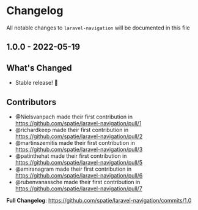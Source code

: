 # Changelog

All notable changes to `laravel-navigation` will be documented in this file

## 1.0.0 - 2022-05-19

## What's Changed
* Stable release! 🎉 

## Contributors
* @Nielsvanpach made their first contribution in https://github.com/spatie/laravel-navigation/pull/1
* @richardkeep made their first contribution in https://github.com/spatie/laravel-navigation/pull/2
* @martinszemitis made their first contribution in https://github.com/spatie/laravel-navigation/pull/3
* @patinthehat made their first contribution in https://github.com/spatie/laravel-navigation/pull/5
* @amiranagram made their first contribution in https://github.com/spatie/laravel-navigation/pull/6
* @rubenvanassche made their first contribution in https://github.com/spatie/laravel-navigation/pull/7

**Full Changelog**: https://github.com/spatie/laravel-navigation/commits/1.0
